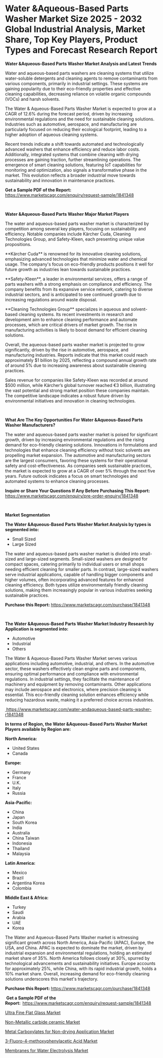 <p><h1>Water &Aqueous-Based Parts Washer Market Size 2025 - 2032 Global Industrial Analysis, Market Share, Top Key Players, Product Types and Forecast Research Report</h1></p><p><strong>Water &Aqueous-Based Parts Washer Market Analysis and Latest Trends</strong></p>
<p><p>Water and aqueous-based parts washers are cleaning systems that utilize water-soluble detergents and cleaning agents to remove contaminants from various components, primarily in industrial settings. These systems are gaining popularity due to their eco-friendly properties and effective cleaning capabilities, decreasing reliance on volatile organic compounds (VOCs) and harsh solvents. </p><p>The Water & Aqueous-Based Parts Washer Market is expected to grow at a CAGR of 12.6% during the forecast period, driven by increasing environmental regulations and the need for sustainable cleaning solutions. Industries such as automotive, aerospace, and manufacturing are particularly focused on reducing their ecological footprint, leading to a higher adoption of aqueous cleaning systems. </p><p>Recent trends indicate a shift towards automated and technologically advanced washers that enhance efficiency and reduce labor costs. Additionally, integrated systems that combine cleaning with drying processes are gaining traction, further streamlining operations. The emergence of smart cleaning solutions, featuring IoT capabilities for monitoring and optimization, also signals a transformative phase in the market. This evolution reflects a broader industrial move towards sustainability and innovation in maintenance practices.</p></p>
<p><strong>Get a Sample PDF of the Report:&nbsp;</strong> <a href="https://www.marketscagr.com/enquiry/request-sample/1841348?utm_campaign=2194&utm_medium=2&utm_source=Github&utm_content=ia&utm_term=28022025&utm_id=water-aqueous-based-parts-washer">https://www.marketscagr.com/enquiry/request-sample/1841348</a></p>
<p>&nbsp;</p>
<p><strong>Water &Aqueous-Based Parts Washer Major Market Players</strong></p>
<p><p>The water and aqueous-based parts washer market is characterized by competition among several key players, focusing on sustainability and efficiency. Notable companies include Kärcher Cuda, Cleaning Technologies Group, and Safety-Kleen, each presenting unique value propositions.</p><p>**Kärcher Cuda** is renowned for its innovative cleaning solutions, emphasizing advanced technologies that minimize water and chemical usage. The company's focus on eco-friendly products positions it well for future growth as industries lean towards sustainable practices. </p><p>**Safety-Kleen**, a leader in environmental services, offers a range of parts washers with a strong emphasis on compliance and efficiency. The company benefits from its expansive service network, catering to diverse industrial sectors, and is anticipated to see continued growth due to increasing regulations around waste disposal.</p><p>**Cleaning Technologies Group** specializes in aqueous and solvent-based cleaning systems. Its recent investments in research and development aim to enhance cleaning performance and automate processes, which are critical drivers of market growth. The rise in manufacturing activities is likely to boost demand for efficient cleaning solutions.</p><p>Overall, the aqueous-based parts washer market is projected to grow significantly, driven by the rise in automotive, aerospace, and manufacturing industries. Reports indicate that this market could reach approximately $1 billion by 2025, reflecting a compound annual growth rate of around 5% due to increasing awareness about sustainable cleaning practices.</p><p>Sales revenue for companies like Safety-Kleen was recorded at around $500 million, while Kärcher’s global turnover reached €3 billion, illustrating the vast potential and strong market position these companies maintain. The competitive landscape indicates a robust future driven by environmental initiatives and innovation in cleaning technologies.</p></p>
<p>&nbsp;</p>
<p><strong>What Are The Key Opportunities For Water &Aqueous-Based Parts Washer Manufacturers?</strong></p>
<p><p>The water and aqueous-based parts washer market is poised for significant growth, driven by increasing environmental regulations and the rising demand for eco-friendly cleaning solutions. Innovations in formulations and technologies that enhance cleaning efficiency without toxic solvents are propelling market expansion. The automotive and manufacturing sectors are the largest consumers, favoring these systems for their operational safety and cost-effectiveness. As companies seek sustainable practices, the market is expected to grow at a CAGR of over 5% through the next five years. Future outlook indicates a focus on smart technologies and automated systems to enhance cleaning processes.</p></p>
<p><strong>Inquire or Share Your Questions If Any Before Purchasing This Report:</strong> <a href="https://www.marketscagr.com/enquiry/pre-order-enquiry/1841348?utm_campaign=2194&utm_medium=2&utm_source=Github&utm_content=ia&utm_term=28022025&utm_id=water-aqueous-based-parts-washer">https://www.marketscagr.com/enquiry/pre-order-enquiry/1841348</a></p>
<p>&nbsp;</p>
<p><strong>Market Segmentation</strong></p>
<p><strong>The Water &Aqueous-Based Parts Washer Market Analysis by types is segmented into:</strong></p>
<p><ul><li>Small Sized</li><li>Large Sized</li></ul></p>
<p><p>The water and aqueous-based parts washer market is divided into small-sized and large-sized segments. Small-sized washers are designed for compact spaces, catering primarily to individual users or small shops needing efficient cleaning for smaller parts. In contrast, large-sized washers serve industrial applications, capable of handling bigger components and higher volumes, often incorporating advanced features for enhanced cleaning efficiency. Both types utilize environmentally friendly cleaning solutions, making them increasingly popular in various industries seeking sustainable practices.</p></p>
<p><strong>Purchase this Report:&nbsp;</strong><a href="https://www.marketscagr.com/purchase/1841348?utm_campaign=2194&utm_medium=2&utm_source=Github&utm_content=ia&utm_term=28022025&utm_id=water-aqueous-based-parts-washer">https://www.marketscagr.com/purchase/1841348</a></p>
<p>&nbsp;</p>
<p><strong>The Water &Aqueous-Based Parts Washer Market Industry Research by Application is segmented into:</strong></p>
<p><ul><li>Automotive</li><li>Industrial</li><li>Others</li></ul></p>
<p><p>The Water & Aqueous-Based Parts Washer Market serves various applications including automotive, industrial, and others. In the automotive sector, these washers effectively clean engine parts and components, ensuring optimal performance and compliance with environmental regulations. In industrial settings, they facilitate the maintenance of machinery and equipment by removing contaminants. Other applications may include aerospace and electronics, where precision cleaning is essential. This eco-friendly cleaning solution enhances efficiency while reducing hazardous waste, making it a preferred choice across industries.</p></p>
<p><a href="https://www.marketscagr.com/water-andaqueous-based-parts-washer-r1841348?utm_campaign=2194&utm_medium=2&utm_source=Github&utm_content=ia&utm_term=28022025&utm_id=water-aqueous-based-parts-washer">&nbsp;https://www.marketscagr.com/water-andaqueous-based-parts-washer-r1841348</a></p>
<p><strong>In terms of Region, the Water &Aqueous-Based Parts Washer Market Players available by Region are:</strong></p>
<p>
    <p> <strong> North America: </strong>
        <ul>
            <li>United States</li>
            <li>Canada</li>
        </ul>
        </p> 
    <p> <strong> Europe: </strong>
        <ul>
            <li>Germany</li>
            <li>France</li>
            <li>U.K.</li>
            <li>Italy</li>
            <li>Russia</li>
        </ul>
        </p> 
    <p> <strong> Asia-Pacific: </strong>
        <ul>
            <li>China</li>
            <li>Japan</li>
            <li>South Korea</li>
            <li>India</li>
            <li>Australia</li>
            <li>China Taiwan</li>
            <li>Indonesia</li>
            <li>Thailand</li>
            <li>Malaysia</li>
        </ul>
        </p> 
    <p> <strong> Latin America: </strong>
        <ul>
            <li>Mexico</li>
            <li>Brazil</li>
            <li>Argentina Korea</li>
            <li>Colombia</li>
        </ul>
        </p> 
    <p> <strong> Middle East & Africa: </strong>
        <ul>
            <li>Turkey</li>
            <li>Saudi</li>
            <li>Arabia</li>
            <li>UAE</li>
            <li>Korea</li>
        </ul>
    </p>
    </p>
<p><p>The Water and Aqueous-Based Parts Washer market is witnessing significant growth across North America, Asia-Pacific (APAC), Europe, the USA, and China. APAC is expected to dominate the market, driven by industrial expansion and environmental regulations, holding an estimated market share of 35%. North America follows closely at 30%, spurred by technological advancements and sustainability initiatives. Europe accounts for approximately 25%, while China, with its rapid industrial growth, holds a 10% market share. Overall, increasing demand for eco-friendly cleaning solutions underscores this market's trajectory.</p></p>
<p><strong>Purchase this Report: </strong><a href="https://www.marketscagr.com/purchase/1841348?utm_campaign=2194&utm_medium=2&utm_source=Github&utm_content=ia&utm_term=28022025&utm_id=water-aqueous-based-parts-washer">https://www.marketscagr.com/purchase/1841348</a></p>
<p>&nbsp;<strong>Get a Sample PDF of the Report:&nbsp;&nbsp;</strong><a href="https://www.marketscagr.com/enquiry/request-sample/1841348?utm_campaign=2194&utm_medium=2&utm_source=Github&utm_content=ia&utm_term=28022025&utm_id=water-aqueous-based-parts-washer">https://www.marketscagr.com/enquiry/request-sample/1841348</a></p>
<p><strong></strong></p>
<p><p><a href="https://github.com/delindacallegari68/Market-Research-Report-List-1/blob/main/ultra-fine-flat-glass-market.md?utm_campaign=2194&utm_medium=2&utm_source=Github&utm_content=ia&utm_term=28022025&utm_id=water-aqueous-based-parts-washer">Ultra Fine Flat Glass Market</a></p><p><a href="https://github.com/klindsey95/Market-Research-Report-List-1/blob/main/non-metallic-carbide-ceramic-market.md?utm_campaign=2194&utm_medium=2&utm_source=Github&utm_content=ia&utm_term=28022025&utm_id=water-aqueous-based-parts-washer">Non-Metallic carbide ceramic Market</a></p><p><a href="https://github.com/santosh758595/Market-Research-Report-List-7/blob/main/metal-carboxylates-for-non-drying-application-market.md?utm_campaign=2194&utm_medium=2&utm_source=Github&utm_content=ia&utm_term=28022025&utm_id=water-aqueous-based-parts-washer">Metal Carboxylates for Non-drying Application Market</a></p><p><a href="https://github.com/boitafbg/Market-Research-Report-List-1/blob/main/3-fluoro-4-methoxyphenylacetic-acid-market.md?utm_campaign=2194&utm_medium=2&utm_source=Github&utm_content=ia&utm_term=28022025&utm_id=water-aqueous-based-parts-washer">3-Fluoro-4-methoxyphenylacetic Acid Market</a></p><p><a href="https://github.com/yazminwollma30/Market-Research-Report-List-1/blob/main/membranes-for-water-electrolysis-market.md?utm_campaign=2194&utm_medium=2&utm_source=Github&utm_content=ia&utm_term=28022025&utm_id=water-aqueous-based-parts-washer">Membranes for Water Electrolysis Market</a></p></p>